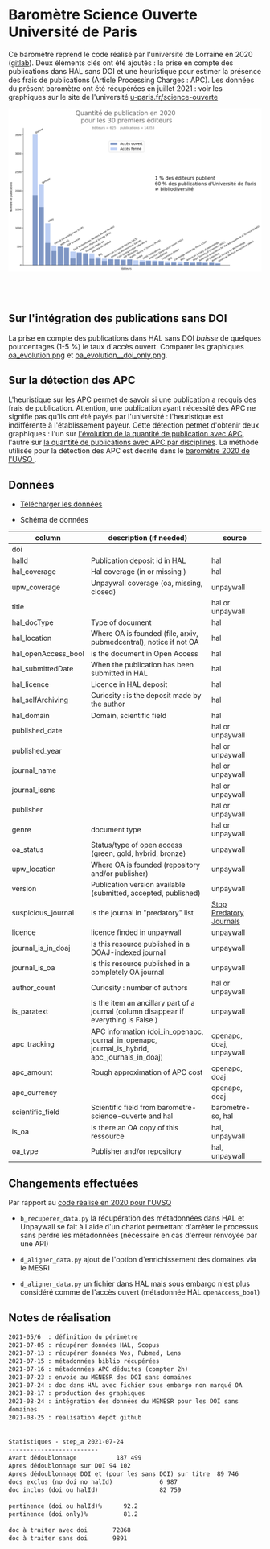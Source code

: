 # Baromètre Science Ouverte Université de Paris

Ce baromètre reprend le code réalisé par l'université de Lorraine en 2020 ([gitlab](https://gitlab.com/Cthulhus_Queen/barometre_scienceouverte_universitedelorraine/-/tree/master)). Deux éléments clés ont été ajoutés : la prise en compte des publications dans HAL sans DOI et une heuristique pour estimer la présence des frais de publications (Article Processing Charges : APC). 
Les données du présent baromètre ont été récupérées en juillet 2021 : voir les graphiques sur le site de l'université [u-paris.fr/science-ouverte](https://u-paris.fr/science-ouverte/barometre/)


![](/img/bibliodiversite.png)

<br />
<br />


## Sur l'intégration des publications sans DOI

La prise en compte des publications dans HAL sans DOI _baisse_ de quelques pourcentages (1-5 %) le taux d'accès ouvert. Comparer les graphiques [oa_evolution.png](/img/oa_evolution.png) et [oa_evolution__doi_only.png](/img/oa_evolution__doi_only.png).


## Sur la détection des APC

L'heuristique sur les APC permet de savoir si une publication a recquis des frais de publication. Attention, une publication ayant nécessité des APC ne signifie pas qu'ils ont été payés par l'université : l'heuristique est indifférente à l'établissement payeur. Cette détection petmet d'obtenir deux graphiques : l'un sur [l'évolution de la quantité de publication avec APC](/img/apc_evolution.png), l'autre sur [la quantité de publications avec APC par disciplines](/img/apc_discipline.png). La méthode utilisée pour la détection des APC est décrite dans le [baromètre 2020 de l'UVSQ ](https://github.com/ml4rrieu/barometre_science_ouverte_uvsq#pister-les-apc).


## Données

* [Télécharger les données](/data/out/step_d_complete.csv)  

* Schéma de données

| column             | description (if needed)                                                                       | source                   |
|--------------------|-----------------------------------------------------------------------------------------------|--------------------------|
| doi                |                                                                                               |                          |
| halId              | Publication deposit id in HAL                                                                 | hal                      |
| hal_coverage       | Hal coverage (in or missing )                                                                 | hal                      |
| upw_coverage       | Unpaywall coverage (oa, missing, closed)                                                      | unpaywall                |
| title              |                                                                                               | hal or unpaywall         |
| hal_docType        | Type of document                                                                              | hal                      |
| hal_location       | Where OA is founded (file, arxiv, pubmedcentral), notice if not OA                            | hal                      |
| hal_openAccess_bool| is the document in Open Access                                                                | hal                      |
| hal_submittedDate  | When the publication has been submitted in HAL                                                | hal                      |
| hal_licence        | Licence in HAL deposit                                                                        | hal                      |
| hal_selfArchiving  | Curiosity : is the deposit made by the author                                                 | hal                      |
| hal_domain         | Domain, scientific field                                                                      | hal                      |
| published_date     |                                                                                               | hal or unpaywall         |
| published_year     |                                                                                               | hal or unpaywall         |
| journal_name       |                                                                                               | hal or unpaywall         |
| journal_issns      |                                                                                               | hal or unpaywall         |
| publisher          |                                                                                               | hal or unpaywall         |
| genre              | document type                                                                                 | hal or unpaywall         |
| oa_status          | Status/type of open access (green, gold, hybrid, bronze)                                      | unpaywall                |
| upw_location       | Where OA is founded (repository and/or publisher)                                             | unpaywall                |
| version            | Publication version available (submitted, accepted, published)                                | unpaywall                |
| suspicious_journal | Is the journal in "predatory" list                                                            | [Stop Predatory Journals](https://github.com/stop-predatory-journals/stop-predatory-journals.github.io)|
| licence            | licence finded in unpaywall                                                                   | unpaywall                |
| journal_is_in_doaj | Is this resource published in a DOAJ-indexed journal                                          | unpaywall                |
| journal_is_oa      | Is this resource published in a completely OA journal                                         | unpaywall                |
| author_count       | Curiosity : number of authors                                                                 | hal or unpaywall         |
| is_paratext        | Is the item an ancillary part of a journal (column disappear if everything is False )         | unpaywall                |
| apc_tracking       | APC information (doi_in_openapc, journal_in_openapc, journal_is_hybrid, apc_journals_in_doaj) | openapc, doaj, unpaywall |
| apc_amount         | Rough approximation of APC cost                                                               | openapc, doaj            |
| apc_currency       |                                                                                               | openapc, doaj            |
| scientific_field   | Scientific field from barometre-science-ouverte and hal                                       | barometre-so, hal        |
| is_oa              | Is there an OA copy of this ressource                                                         | hal, unpaywall           |
| oa_type            | Publisher and/or repository                                                                   | hal, unpaywall           |




## Changements effectuées

Par rapport au [code réalisé en 2020 pour l'UVSQ](https://github.com/ml4rrieu/barometre_science_ouverte_uvsq)

- `b_recuperer_data.py` la récupération des métadonnées dans HAL et Unpaywall se fait à l'aide d'un chariot permettant d'arrêter le processus sans perdre les métadonnées (nécessaire en cas d'erreur renvoyée par une API)

- `d_aligner_data.py` ajout de l'option d'enrichissement des domaines via le MESRI

- `d_aligner_data.py` un fichier dans HAL mais sous embargo n'est plus considéré comme de l'accès ouvert (métadonnée HAL `openAccess_bool`)



## Notes de réalisation

```
2021-05/6  : définition du périmètre
2021-07-05 : récupérer données HAL, Scopus
2021-07-13 : récupérer données Wos, Pubmed, Lens
2021-07-15 : métadonnées biblio récupérées
2021-07-16 : métadonnées APC déduites (compter 2h)
2021-07-23 : envoie au MENESR des DOI sans domaines
2021-07-24 : doc dans HAL avec fichier sous embargo non marqué OA
2021-08-17 : production des graphiques
2021-08-24 : intégration des données du MENESR pour les DOI sans domaines
2021-08-25 : réalisation dépôt github


Statistiques - step_a 2021-07-24
-------------------------
Avant dédoublonnage           187 499
Apres dédoublonnage sur DOI	94 102
Apres dédoublonnage DOI et (pour les sans DOI) sur titre  89 746
docs exclus (no doi no halId)             6 987
doc inclus (doi ou halId)                 82 759

pertinence (doi ou halId)%		92.2
pertinence (doi only)%			81.2

doc à traiter avec doi 		 72868
doc à traiter sans doi 		 9891
```



